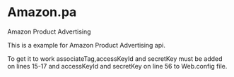 Amazon.pa
=========

Amazon Product Advertising

This is a example for Amazon Product Advertising api.

To get it to work associateTag,accessKeyId and secretKey must be added on lines 15-17 and accessKeyId and secretKey
on line 56 to Web.config file.
